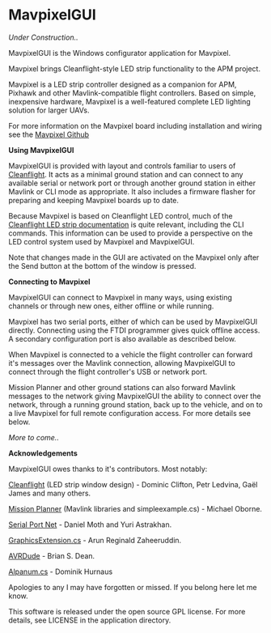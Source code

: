 # MavpixelGUI
*Under Construction..*

MavpixelGUI is the Windows configurator application for Mavpixel.

Mavpixel brings Cleanflight-style LED strip functionality to the APM project.

Mavpixel is a LED strip controller designed as a companion for APM, Pixhawk and other Mavlink-compatible flight controllers. Based on simple, inexpensive hardware, Mavpixel is a well-featured complete LED lighting solution for larger UAVs.

For more information on the Mavpixel board including installation and wiring see the [Mavpixel Github](http://github.com/prickle/Mavpixel)

**Using MavpixelGUI**

MavpixelGUI is provided with layout and controls familiar to users of [Cleanflight](http://github.com/cleanflight/cleanflight). It acts as a minimal ground station and can connect to any available serial or network port or through another ground station in either Mavlink or CLI mode as appropriate. It also includes a firmware flasher for preparing and keeping Mavpixel boards up to date.

Because Mavpixel is based on Cleanflight LED control, much of the [Cleanflight LED strip documentation](https://github.com/cleanflight/cleanflight/blob/master/docs/LedStrip.md) is quite relevant, including the CLI commands. This information can be used to provide a perspective on the LED control system used by Mavpixel and MavpixelGUI.

Note that changes made in the GUI are activated on the Mavpixel only after the Send button at the bottom of the window is pressed.

**Connecting to Mavpixel**

MavpixelGUI can connect to Mavpixel in many ways, using existing channels or through new ones, either offline or while running.

Mavpixel has two serial ports, either of which can be used by MavpixelGUI directly. Connecting using the FTDI programmer gives quick offline access. A secondary configuration port is also available as described below.

When Mavpixel is connected to a vehicle the flight controller can forward it's messages over the Mavlink connection, allowing MavpixelGUI to connect through the flight controller's USB or network port. 

Mission Planner and other ground stations can also forward Mavlink messages to the network giving MavpixelGUI the ability to connect over the network, through a running ground station, back up to the vehicle, and on to a live Mavpixel for full remote configuration access. For more details see below.

*More to come..*

**Acknowledgements**

MavpixelGUI owes thanks to it's contributors. Most notably:

[Cleanflight](http://github.com/cleanflight/cleanflight) (LED strip window design) - Dominic Clifton, Petr Ledvina, Gaël James and many others.

[Mission Planner](http://github.com/ArduPilot/MissionPlanner) (Mavlink libraries and simpleexample.cs) - Michael Oborne.

[Serial Port Net](http://sourceforge.net/projects/serialportnet/) - Daniel Moth and Yuri Astrakhan.

[GraphicsExtension.cs](http://www.codeproject.com/Articles/38436/Extended-Graphics-Rounded-rectangles-Font-metrics) - Arun Reginald Zaheeruddin.

[AVRDude](http://www.nongnu.org/avrdude/) - Brian S. Dean.

[Alpanum.cs](http://www.davekoelle.com/) - Dominik Hurnaus

Apologies to any I may have forgotten or missed. If you belong here let me know.

This software is released under the open source GPL license. For more details, see LICENSE in the application directory.
